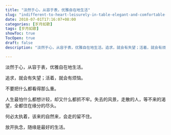 ```yaml
---
title: "淡然于心，从容于表，优雅自在地生活"
slug: "indifferent-to-heart-leisurely-in-table-elegant-and-comfortable-in-life"
date: 2018-07-01T17:16:07+08:00
categories: [岁月如歌]
tags: [岁月如歌]
showToc: true
TocOpen: true
draft: false
description: "淡然于心，从容于表，优雅自在地生活。追求，就会有失望；活着，就会有烦恼。不要把什么都看得那么重。人生最怕什么都想计较，却又什么都抓不牢"

---
```

                
淡然于心，从容于表，优雅自在地生活。  

追求，就会有失望；活着，就会有烦恼。  

不要把什么都看得那么重。 

人生最怕什么都想计较，却又什么都抓不牢。失去的风景，走散的人，等不来的渴望，全都住在缘分的尽头。 

何必太执着，该来的自然来，会走的留不住。    

放开执念，随缘是最好的生活。